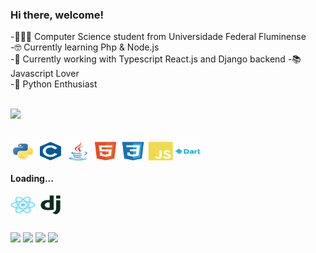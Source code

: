 ### Hi there, welcome!
  -👨🏻‍🎓 Computer Science student from Universidade Federal Fluminense<br>
  -🤓 Currently learning Php & Node.js<br>
  -🔭 Currently working with Typescript React.js and Django backend
  -📚 Javascript Lover<br>
  -🐍 Python Enthusiast
  <br>
  <br>



  <div>
    <a href="https://github.com/joaovitorbranq">
<!--       Descomentar para mostrar github stats -->
<!--       <img height="180em" src="https://github-readme-stats.vercel.app/api?username=joaovitorbranq&show_icons=true&theme=dracula&include_all_commits=true&count_private=true"> -->
      <img height="180em" src="https://github-readme-stats.vercel.app/api/top-langs/?username=joaovitorbranq&layout=compact&langs_count=7&theme=dracula">
    </a>
  </div>
  
  <br>
  
  <div style="display: inline_block"><br>
    <img align="center" alt="Branq-Python" height="30" width="40" src="https://raw.githubusercontent.com/devicons/devicon/master/icons/python/python-original.svg">
    <img align="center" alt="Branq-C" height="30" width="40" src="https://github.com/devicons/devicon/blob/master/icons/c/c-plain.svg">
    <img align="center" alt="Branq-Java" height="30" width="40" src="https://github.com/devicons/devicon/blob/master/icons/java/java-original.svg">
    <img align="center" alt="Branq-HTML" height="30" width="40" src="https://raw.githubusercontent.com/devicons/devicon/master/icons/html5/html5-original.svg">
    <img align="center" alt="Branq-CSS" height="30" width="40" src="https://raw.githubusercontent.com/devicons/devicon/master/icons/css3/css3-original.svg">
    <img align="center" alt="Branq-Js" height="30" width="40" src="https://raw.githubusercontent.com/devicons/devicon/master/icons/javascript/javascript-plain.svg">
    <img align="center" alt="Branq-Dart" height="30" width="40" src="https://github.com/devicons/devicon/blob/master/icons/dart/dart-plain-wordmark.svg">
    <br>
    <h4 align="left" width="40">Loading...</h4>
    <img align="center" alt="Branq-React" height="30" width="40" src="https://raw.githubusercontent.com/devicons/devicon/master/icons/react/react-original.svg">
    <img align="center" alt="Branq-Django" height="30" width="40" src="https://github.com/devicons/devicon/blob/master/icons/django/django-plain.svg">
</div>


  ##
  
  
  
<div>
  <a href="https://instagram.com/joaovitorbranq" target="_blank"><img src="https://img.shields.io/badge/-Instagram-%23E4405F?style=for-the-badge&logo=instagram&logoColor=white" target="_blank"></a>
  <a href="https://www.facebook.com/joaovitor.branquinho.5/" target="_blank"><img src="https://img.shields.io/badge/Facebook-1877F2?style=for-the-badge&logo=facebook&logoColor=white" target="_blank"></a>
  <a href = "mailto:joaobranquinhoribeiro@gmail.com"><img src="https://img.shields.io/badge/-Gmail-%23333?style=for-the-badge&logo=gmail&logoColor=white" target="_blank"></a>
  <a href="https://www.linkedin.com/in/joaovitorbranq/" target="_blank"><img src="https://img.shields.io/badge/-LinkedIn-%230077B5?style=for-the-badge&logo=linkedin&logoColor=white" target="_blank"></a>
  
</div>
  
  
  
  
  
  <!--
**joaovitorbranq/joaovitorbranq** is a ✨ _special_ ✨ repository because its `README.md` (this file) appears on your GitHub profile.

Here are some ideas to get you started:

- 🔭 I’m currently working on ...
- 🌱 I’m currently learning ...
- 👯 I’m looking to collaborate on ...
- 🤔 I’m looking for help with ...
- 💬 Ask me about ...
- 📫 How to reach me: ...
- 😄 Pronouns: ...
- ⚡ Fun fact: ...
